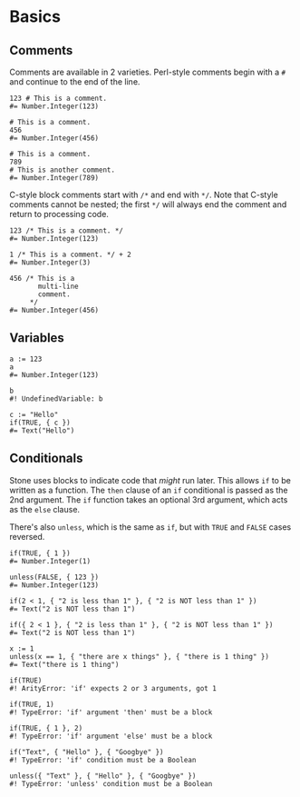 Basics
======


Comments
--------

Comments are available in 2 varieties.
Perl-style comments begin with a `#` and continue to the end of the line.

~~~ stone
123 # This is a comment.
#= Number.Integer(123)

# This is a comment.
456
#= Number.Integer(456)

# This is a comment.
789
# This is another comment.
#= Number.Integer(789)
~~~

C-style block comments start with `/*` and end with `*/`.
Note that C-style comments cannot be nested;
the first `*/` will always end the comment and return to processing code.

~~~ stone
123 /* This is a comment. */
#= Number.Integer(123)

1 /* This is a comment. */ + 2
#= Number.Integer(3)

456 /* This is a
       multi-line
       comment.
     */
#= Number.Integer(456)
~~~


Variables
---------

~~~ stone
a := 123
a
#= Number.Integer(123)

b
#! UndefinedVariable: b

c := "Hello"
if(TRUE, { c })
#= Text("Hello")
~~~


Conditionals
------------

Stone uses blocks to indicate code that *might* run later.
This allows `if` to be written as a function.
The `then` clause of an `if` conditional is passed as the 2nd argument.
The `if` function takes an optional 3rd argument, which acts as the `else` clause.

There's also `unless`, which is the same as `if`, but with `TRUE` and `FALSE` cases reversed.

~~~ stone
if(TRUE, { 1 })
#= Number.Integer(1)

unless(FALSE, { 123 })
#= Number.Integer(123)

if(2 < 1, { "2 is less than 1" }, { "2 is NOT less than 1" })
#= Text("2 is NOT less than 1")

if({ 2 < 1 }, { "2 is less than 1" }, { "2 is NOT less than 1" })
#= Text("2 is NOT less than 1")

x := 1
unless(x == 1, { "there are x things" }, { "there is 1 thing" })
#= Text("there is 1 thing")

if(TRUE)
#! ArityError: 'if' expects 2 or 3 arguments, got 1

if(TRUE, 1)
#! TypeError: 'if' argument 'then' must be a block

if(TRUE, { 1 }, 2)
#! TypeError: 'if' argument 'else' must be a block

if("Text", { "Hello" }, { "Googbye" })
#! TypeError: 'if' condition must be a Boolean

unless({ "Text" }, { "Hello" }, { "Googbye" })
#! TypeError: 'unless' condition must be a Boolean
~~~
